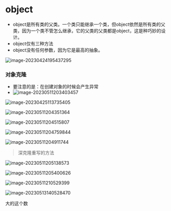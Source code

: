 # object

+ object是所有类的父类。一个类只能继承一个类，但object依然是所有类的父类，因为一个类不管怎么继承，它的父类的父类都是object，这是种巧妙的设计。
+ object仅有三种方法
+ object没有任何参数，因为它是最高的抽象。

![image-20230424195437295](C:\Users\JW\AppData\Roaming\Typora\typora-user-images\image-20230424195437295.png)



### 对象克隆

+ 要注意的是：在创建对象的时候会产生异常
+ ![image-20230511203403457](C:\Users\JW\AppData\Roaming\Typora\typora-user-images\image-20230511203403457.png)

![image-20230425113735405](C:\Users\JW\AppData\Roaming\Typora\typora-user-images\image-20230425113735405.png)

![image-20230511204351364](C:\Users\JW\AppData\Roaming\Typora\typora-user-images\image-20230511204351364.png)

![image-20230511204515807](C:\Users\JW\AppData\Roaming\Typora\typora-user-images\image-20230511204515807.png)

![image-20230511204759844](C:\Users\JW\AppData\Roaming\Typora\typora-user-images\image-20230511204759844.png)

![image-20230511204911744](C:\Users\JW\AppData\Roaming\Typora\typora-user-images\image-20230511204911744.png)

> 深克隆重写的方法

![image-20230511205138573](C:\Users\JW\AppData\Roaming\Typora\typora-user-images\image-20230511205138573.png)

![image-20230511205400626](C:\Users\JW\AppData\Roaming\Typora\typora-user-images\image-20230511205400626.png)

![image-20230511210529399](C:\Users\JW\AppData\Roaming\Typora\typora-user-images\image-20230511210529399.png)

![image-20230513140528470](C:\Users\JW\AppData\Roaming\Typora\typora-user-images\image-20230513140528470.png)

大的这个数